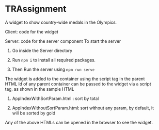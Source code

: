 # TRAssignment
A widget to show country-wide medals in the Olympics.

Client: code for the widget

Server: code for the server component
To start the server 
1. Go inside the Server directory
   
2. Run `npm i` to install all required packages.
   
3. Then Run the server using `npm run serve`

The widget is added to the container using the script tag in the parent HTML
Id of any parent container can be passed to the widget via a script tag, as shown in the sample HTML

1. AppIndexWithSortParam.html : sort by total

2. AppIndexWithoutSortParam.html: sort without any param, by default, it will be sorted by gold

Any of the above HTMLs can be opened in the browser to see the widget.




